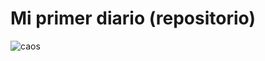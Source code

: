 # Mi primer diario (repositorio)

![caos](https://cloudfront-us-east-1.images.arcpublishing.com/elespectador/FCOOU46JWZHQJMZLLH63ZXP2SQ.jpg)


